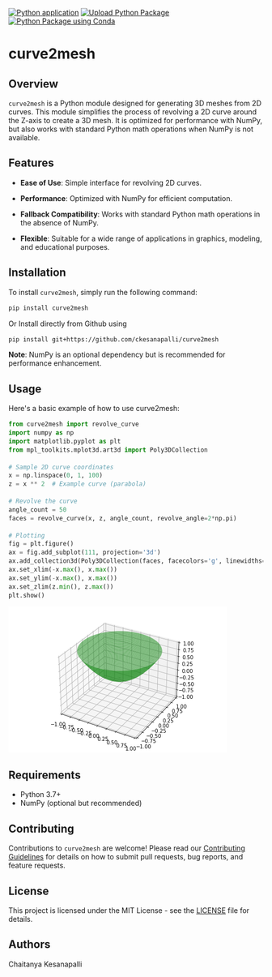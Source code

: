 [![Python application](https://github.com/ckesanapalli/curve2mesh/actions/workflows/python-app.yml/badge.svg)](https://github.com/ckesanapalli/curve2mesh/actions/workflows/python-app.yml)
[![Upload Python Package](https://github.com/ckesanapalli/curve2mesh/actions/workflows/python-publish.yml/badge.svg)](https://github.com/ckesanapalli/curve2mesh/actions/workflows/python-publish.yml)
[![Python Package using Conda](https://github.com/ckesanapalli/curve2mesh/actions/workflows/python-package-conda.yml/badge.svg)](https://github.com/ckesanapalli/curve2mesh/actions/workflows/python-package-conda.yml)

# curve2mesh

## Overview

`curve2mesh` is a Python module designed for generating 3D meshes from 2D curves. This module simplifies the process of revolving a 2D curve around the Z-axis to create a 3D mesh. It is optimized for performance with NumPy, but also works with standard Python math operations when NumPy is not available.

## Features

- **Ease of Use**: Simple interface for revolving 2D curves.

- **Performance**: Optimized with NumPy for efficient computation.
- **Fallback Compatibility**: Works with standard Python math operations in the absence of NumPy.
- **Flexible**: Suitable for a wide range of applications in graphics, modeling, and educational purposes.

## Installation

To install `curve2mesh`, simply run the following command:

```bash
pip install curve2mesh
```

Or Install directly from Github using

```bash
pip install git+https://github.com/ckesanapalli/curve2mesh
```

**Note**: NumPy is an optional dependency but is recommended for performance enhancement.

## Usage

Here's a basic example of how to use curve2mesh:

```python
from curve2mesh import revolve_curve
import numpy as np
import matplotlib.pyplot as plt
from mpl_toolkits.mplot3d.art3d import Poly3DCollection

# Sample 2D curve coordinates
x = np.linspace(0, 1, 100)
z = x ** 2  # Example curve (parabola)

# Revolve the curve
angle_count = 50
faces = revolve_curve(x, z, angle_count, revolve_angle=2*np.pi)

# Plotting
fig = plt.figure()
ax = fig.add_subplot(111, projection='3d')
ax.add_collection3d(Poly3DCollection(faces, facecolors='g', linewidths=1, alpha=0.5))
ax.set_xlim(-x.max(), x.max())
ax.set_ylim(-x.max(), x.max())
ax.set_zlim(z.min(), z.max())
plt.show()
```

![asdas](assets/images/mesh3d.png)

## Requirements

- Python 3.7+
- NumPy (optional but recommended)

## Contributing

Contributions to `curve2mesh` are welcome! Please read our [Contributing Guidelines](CONTRIBUTING.md) for details on how to submit pull requests, bug reports, and feature requests.

## License

This project is licensed under the MIT License - see the [LICENSE](LICENSE) file for details.

## Authors

Chaitanya Kesanapalli
